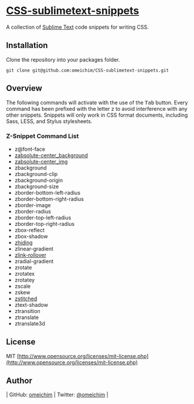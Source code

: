 [CSS-sublimetext-snippets](http://github.com/omeichim/CSS-sublimetext-snippets)
========================================

A collection of [Sublime Text](http://sublimetext.com) code snippets for writing CSS.

## Installation

Clone the repository into your packages folder.

    git clone git@github.com:omeichim/CSS-sublimetext-snippets.git

## Overview

The following commands will activate with the use of the <kbd>Tab</kbd> button. Every command has been prefixed with the letter z to avoid interference with any other snippets. Snippets will only work in CSS format documents, including Sass, LESS, and Stylus stylesheets.

### Z-Snippet Command List ###

* z@font-face
* [zabsolute-center_background](http://css-tricks.com/snippets/css/absolute-center-vertical-horizontal-an-image/)
* [zabsolute-center_img](http://css-tricks.com/snippets/css/absolute-center-vertical-horizontal-an-image/) 
* zbackground
* zbackground-clip
* zbackground-origin
* zbackground-size
* zborder-bottom-left-radius
* zborder-bottom-right-radius
* zborder-image
* zborder-radius
* zborder-top-left-radius
* zborder-top-right-radius
* zbox-reflect
* zbox-shadow
* [zhiding](http://css-tricks.com/snippets/css/accessibilityseo-friendly-css-hiding/)
* zlinear-gradient
* [zlink-rollover](http://css-tricks.com/snippets/css/basic-link-rollover-as-css-sprite/)
* zradial-gradient
* zrotate
* zrotatex
* zrotatey
* zscale
* zskew
* [zstitched](http://css-tricks.com/snippets/css/stitched-look/)
* ztext-shadow
* ztransition
* ztranslate
* ztranslate3d

## License
MIT [http://www.opensource.org/licenses/mit-license.php](http://www.opensource.org/licenses/mit-license.php)

## Author

| GitHub: [omeichim](http://github.com/omeichim) | Twitter: [@omeichim](http://twitter.com/omeichim) | 